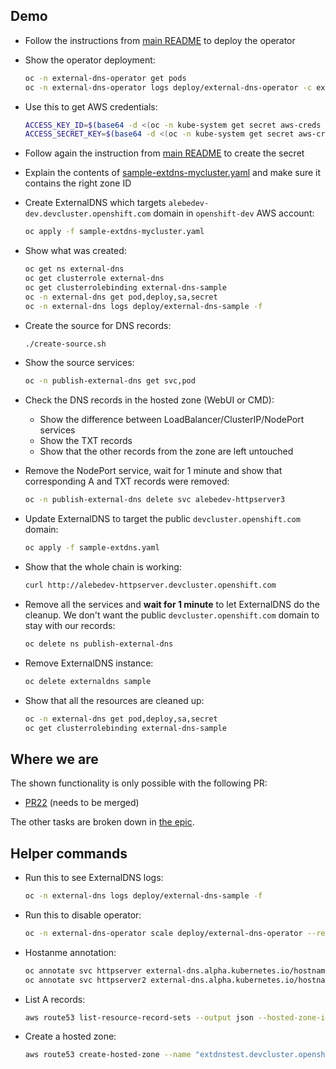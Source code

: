 ## Demo

* Follow the instructions from [main README](https://github.com/alebedev87/external-dns-operator/blob/functional-operator/README.md) to deploy the operator

* Show the operator deployment:
    ```bash
    oc -n external-dns-operator get pods
    oc -n external-dns-operator logs deploy/external-dns-operator -c external-dns-operator -f
    ```

* Use this to get AWS credentials:
    ```bash
    ACCESS_KEY_ID=$(base64 -d <(oc -n kube-system get secret aws-creds --template='{{.data.aws_access_key_id}}'))
    ACCESS_SECRET_KEY=$(base64 -d <(oc -n kube-system get secret aws-creds --template='{{.data.aws_secret_access_key}}'))
    ```

* Follow again the instruction from [main README](https://github.com/alebedev87/external-dns-operator/blob/functional-operator/README.md) to create the secret

* Explain the contents of [sample-extdns-mycluster.yaml](./sample-extdns-mycluster.yaml) and make sure it contains the right zone ID

* Create ExternalDNS which targets `alebedev-dev.devcluster.openshift.com` domain in `openshift-dev` AWS account:
    ```bash
    oc apply -f sample-extdns-mycluster.yaml
    ```

* Show what was created:
    ```bash
    oc get ns external-dns
    oc get clusterrole external-dns
    oc get clusterrolebinding external-dns-sample
    oc -n external-dns get pod,deploy,sa,secret
    oc -n external-dns logs deploy/external-dns-sample -f
    ```

* Create the source for DNS records:
    ```bash
    ./create-source.sh
    ```

* Show the source services:
    ```bash
    oc -n publish-external-dns get svc,pod
    ```

* Check the DNS records in the hosted zone (WebUI or CMD):
    * Show the difference between LoadBalancer/ClusterIP/NodePort services
    * Show the TXT records
    * Show that the other records from the zone are left untouched

* Remove the NodePort service, wait for 1 minute and show that corresponding A and TXT records were removed:
    ```bash
    oc -n publish-external-dns delete svc alebedev-httpserver3
    ```

* Update ExternalDNS to target the public `devcluster.openshift.com` domain:
    ```bash
    oc apply -f sample-extdns.yaml
    ```

* Show that the whole chain is working:
    ```bash
    curl http://alebedev-httpserver.devcluster.openshift.com
    ```

* Remove all the services and **wait for 1 minute** to let ExternalDNS do the cleanup. We don't want the public `devcluster.openshift.com` domain to stay with our records:
    ```bash
    oc delete ns publish-external-dns
    ```

* Remove ExternalDNS instance:
    ```bash
    oc delete externaldns sample
    ```

* Show that all the resources are cleaned up:
    ```bash
    oc -n external-dns get pod,deploy,sa,secret
    oc get clusterrolebinding external-dns-sample
    ```

## Where we are

The shown functionality is only possible with the following PR:
* [PR22](https://github.com/openshift/external-dns-operator/pull/22) (needs to be merged)

The other tasks are broken down in [the epic](https://issues.redhat.com/browse/NE-303).

## Helper commands

* Run this to see ExternalDNS logs:
    ```bash
    oc -n external-dns logs deploy/external-dns-sample -f
    ```

* Run this to disable operator:
    ```bash
    oc -n external-dns-operator scale deploy/external-dns-operator --replicas=0
    ```

* Hostanme annotation:
    ```bash
    oc annotate svc httpserver external-dns.alpha.kubernetes.io/hostname=httpserver.devcluster.openshift.com
    oc annotate svc httpserver2 external-dns.alpha.kubernetes.io/hostname=httpserver2.devcluster.openshift.com
    ```

* List A records:
    ```bash
    aws route53 list-resource-record-sets --output json --hosted-zone-id "/hostedzone/Z06076472WHIZX9L24NVR" --query "ResourceRecordSets[?Type == 'A']"
    ```

* Create a hosted zone:
    ```bash
    aws route53 create-hosted-zone --name "extdnstest.devcluster.openshift.com" --caller-reference "external-dns-test-$(date +%s)"
    ```
